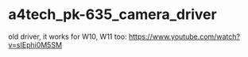 # a4tech_pk-635_camera_driver
old driver, it works for W10, W11 too: https://www.youtube.com/watch?v=sIEphi0M5SM

